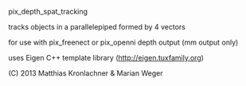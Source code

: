pix_depth_spat_tracking


tracks objects in a parallelepiped formed by 4 vectors

for use with pix_freenect or pix_openni depth output (mm output only)

uses Eigen C++ template library (http://eigen.tuxfamily.org)


(C) 2013 Matthias Kronlachner & Marian Weger